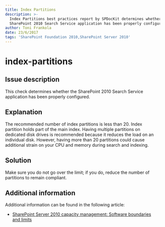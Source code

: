 ```yaml
---
title: Index Partitions
description: >-
  Index Partitions best practices report by SPDocKit determines whether the
  SharePoint 2010 Search Service application has been properly configured
author: Toni Frankola
date: 23/6/2017
tags: 'SharePoint Foundation 2010,SharePoint Server 2010'
---
```


# index-partitions

## Issue description

This check determines whether the SharePoint 2010 Search Service application has been properly configured.

## Explanation

The recommended number of index partitions is less than 20. Index partition holds part of the main index. Having multiple partitions on dedicated disk drives is recommended because it reduces the load on an individual disk. However, having more than 20 partitions could cause additional strain on your CPU and memory during search and indexing.

## Solution

Make sure you do not go over the limit; if you do, reduce the number of partitions to remain compliant.

## Additional information

Additional information can be found in the following article:

* [SharePoint Server 2010 capacity management: Software boundaries and limits](https://technet.microsoft.com/en-us/library/cc262787%28v=office.14%29.aspx)

